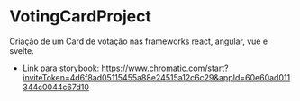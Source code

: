 # VotingCardProject
Criação de um Card de votação nas frameworks react, angular, vue e svelte.

- Link para storybook:
https://www.chromatic.com/start?inviteToken=4d6f8ad05115455a88e24515a12c6c29&appId=60e60ad011344c0044c67d10
